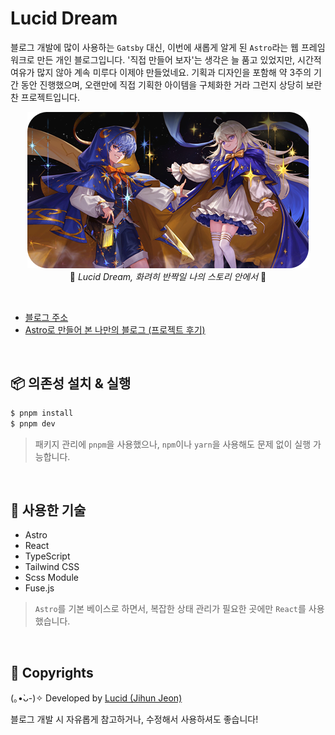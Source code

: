 # Lucid Dream

블로그 개발에 많이 사용하는 `Gatsby` 대신, 이번에 새롭게 알게 된 `Astro`라는 웹 프레임워크로 만든 개인 블로그입니다. '직접 만들어 보자'는 생각은 늘 품고 있었지만, 시간적 여유가 많지 않아 계속 미루다 이제야 만들었네요. 기획과 디자인을 포함해 약 3주의 기간 동안 진행했으며, 오랜만에 직접 기획한 아이템을 구체화한 거라 그런지 상당히 보란 찬 프로젝트입니다.

<p align="center">
  <img src="./docs/main.png" />
  <br />
    🌟 <em>Lucid Dream, 화려히 반짝일 나의 스토리 안에서</em> 🌟
</p>

<br/>

- [블로그 주소](https://www.lucid-dream.net)
- [Astro로 만들어 본 나만의 블로그 (프로젝트 후기)](https://www.lucid-dream.net/story/project/post/lucid-dream)

<br />

## 📦 의존성 설치 & 실행

```sh
$ pnpm install
$ pnpm dev
```

> 패키지 관리에 `pnpm`을 사용했으나, `npm`이나 `yarn`을 사용해도 문제 없이 실행 가능합니다.

<br />

## 🚀 사용한 기술

- Astro
- React
- TypeScript
- Tailwind CSS
- Scss Module
- Fuse.js

> `Astro`를 기본 베이스로 하면서, 복잡한 상태 관리가 필요한 곳에만 `React`를 사용했습니다.

<br />

## 📌 Copyrights

(｡•̀ᴗ-)✧ Developed by [Lucid (Jihun Jeon)](mailto:nohack-@naver.com)

블로그 개발 시 자유롭게 참고하거나, 수정해서 사용하셔도 좋습니다!
